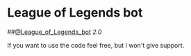 # League of Legends bot
##[@League_of_Legends_bot](http://telegram.me/league_of_legends_bot) *2.0*

If you want to use the code feel free, but I won't give support.
